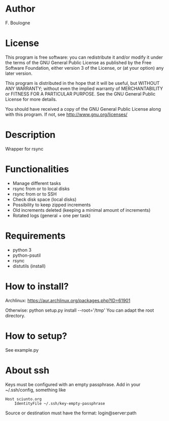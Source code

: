 # Author 
F. Boulogne <fboulogne at april dot org>

# License 

This program is free software: you can redistribute it and/or modify
it under the terms of the GNU General Public License as published by
the Free Software Foundation, either version 3 of the License, or
(at your option) any later version.

This program is distributed in the hope that it will be useful,
but WITHOUT ANY WARRANTY; without even the implied warranty of
MERCHANTABILITY or FITNESS FOR A PARTICULAR PURPOSE.  See the
GNU General Public License for more details.

You should have received a copy of the GNU General Public License
along with this program.  If not, see <http://www.gnu.org/licenses/>

# Description
Wrapper for rsync


# Functionalities
* Manage different tasks
* rsync from or to local disks
* rsync from or to SSH
* Check disk space (local disks)
* Possibility to keep zipped increments
* Old increments deleted (keeping a minimal amount of increments)
* Rotated logs (general + one per task)

# Requirements
* python 3
* python-psutil
* rsync
* distutils (install)

# How to install?
Archlinux: https://aur.archlinux.org/packages.php?ID=61901

Otherwise:
python setup.py install --root='/tmp'
You can adapt the root directory.

# How to setup?
See example.py


# About ssh
Keys must be configured with an empty passphrase.
Add in your ~/.ssh/config, something like

    Host sciunto.org
        IdentityFile ~/.ssh/key-empty-passphrase

Source or destination must have the format: login@server:path
